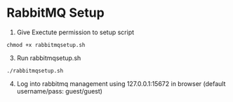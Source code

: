 # RabbitMQ Setup
1. Give Exectute permission to setup script
```
chmod +x rabbitmqsetup.sh
```
3. Run rabbitmqsetup.sh
```
./rabbitmqsetup.sh
```
4. Log into rabbitmq management using 127.0.0.1:15672 in browser (default username/pass: guest/guest)
